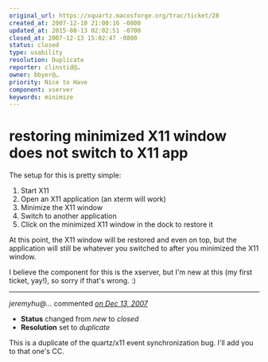 ```yaml
---
original_url: https://xquartz.macosforge.org/trac/ticket/28
created_at: 2007-12-10 21:00:16 -0800
updated_at: 2015-08-13 02:02:51 -0700
closed_at: 2007-12-13 15:02:47 -0800
status: closed
type: usability
resolution: Duplicate
reporter: clinstid@…
owner: bbyer@…
priority: Nice to Have
component: xserver
keywords: minimize
---
```


restoring minimized X11 window does not switch to X11 app
=========================================================


The setup for this is pretty simple:

1.  Start X11
2.  Open an X11 application (an xterm will work)
3.  Minimize the X11 window
4.  Switch to another application
5.  Click on the minimized X11 window in the dock to restore it

At this point, the X11 window will be restored and even on top, but the application will still be whatever you switched to after you minimized the X11 window.

I believe the component for this is the xserver, but I'm new at this (my first ticket, yay!), so sorry if that's wrong. :)



---

*jeremyhu@…* commented *[on Dec 13, 2007](https://xquartz.macosforge.org/trac/ticket/28#comment:1 "December 13, 2007 at 3:02 PM PST")*

-   **Status** changed from *new* to *closed*
-   **Resolution** set to *duplicate*

This is a duplicate of the quartz/x11 event synchronization bug. I'll add you to that one's CC.



